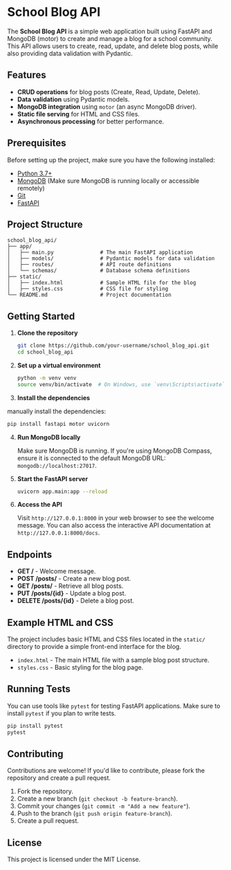 
# School Blog API

The **School Blog API** is a simple web application built using FastAPI and MongoDB (motor) to create and manage a blog for a school community. This API allows users to create, read, update, and delete blog posts, while also providing data validation with Pydantic.

## Features

- **CRUD operations** for blog posts (Create, Read, Update, Delete).
- **Data validation** using Pydantic models.
- **MongoDB integration** using `motor` (an async MongoDB driver).
- **Static file serving** for HTML and CSS files.
- **Asynchronous processing** for better performance.

## Prerequisites

Before setting up the project, make sure you have the following installed:

- [Python 3.7+](https://www.python.org/downloads/)
- [MongoDB](https://www.mongodb.com/try/download/community) (Make sure MongoDB is running locally or accessible remotely)
- [Git](https://git-scm.com/)
- [FastAPI](https://fastapi.tiangolo.com/)

## Project Structure

```
school_blog_api/
├── app/
│   ├── main.py               # The main FastAPI application
│   ├── models/               # Pydantic models for data validation
│   ├── routes/               # API route definitions
│   └── schemas/              # Database schema definitions
├── static/
│   ├── index.html            # Sample HTML file for the blog
│   ├── styles.css            # CSS file for styling
└── README.md                 # Project documentation
```

## Getting Started

1. **Clone the repository**

   ```bash
   git clone https://github.com/your-username/school_blog_api.git
   cd school_blog_api
   ```

2. **Set up a virtual environment**

   ```bash
   python -m venv venv
   source venv/bin/activate  # On Windows, use `venv\Scripts\activate`
   ```

3. **Install the dependencies**
 
  manually install the dependencies:

   ```bash
   pip install fastapi motor uvicorn
   ```

4. **Run MongoDB locally**

   Make sure MongoDB is running. If you're using MongoDB Compass, ensure it is connected to the default MongoDB URL: `mongodb://localhost:27017`.

5. **Start the FastAPI server**

   ```bash
   uvicorn app.main:app --reload
   ```

6. **Access the API**

   Visit `http://127.0.0.1:8000` in your web browser to see the welcome message. You can also access the interactive API documentation at `http://127.0.0.1:8000/docs`.

## Endpoints

- **GET /** - Welcome message.
- **POST /posts/** - Create a new blog post.
- **GET /posts/** - Retrieve all blog posts.
- **PUT /posts/{id}** - Update a blog post.
- **DELETE /posts/{id}** - Delete a blog post.

## Example HTML and CSS

The project includes basic HTML and CSS files located in the `static/` directory to provide a simple front-end interface for the blog.

- `index.html` - The main HTML file with a sample blog post structure.
- `styles.css` - Basic styling for the blog page.

## Running Tests

You can use tools like `pytest` for testing FastAPI applications. Make sure to install `pytest` if you plan to write tests.

```bash
pip install pytest
pytest
```

## Contributing

Contributions are welcome! If you'd like to contribute, please fork the repository and create a pull request.

1. Fork the repository.
2. Create a new branch (`git checkout -b feature-branch`).
3. Commit your changes (`git commit -m "Add a new feature"`).
4. Push to the branch (`git push origin feature-branch`).
5. Create a pull request.

## License

This project is licensed under the MIT License.

